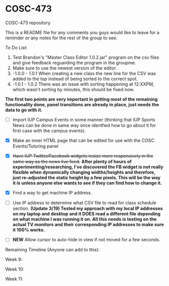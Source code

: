# COSC-473
COSC-473 repository

This is a README file for any comments you guys would like to leave for a reminder or any notes for the rest of the group to see.


To Do List:

1. Test Brandon's "Master Class Editor 1.0.2.jar" program on the csv files and give feedback reguarding the program in the groupme.
  1. Make sure to use the newest version of the editor.
  2. -1.0.0 - 1.0.1 When creating a new class the new line for the CSV was added to the top instead of being sorted to the correct spot.
  3. -1.0.1 - 1.0.2 There was an issue with sorting happening at 12:XXPM, which wasn't sorting by minutes, this should be fixed now.
    
**The first two points are very important in getting most of the remaining functionality done, panel transitions are already in place, just needs the data to go with it.**

- [ ] Import IUP Campus Events in some manner (thinking that IUP Sports News can be done in same way once identfied how to go about it for first case with the campus events).

- [x] Make an inner HTML page that can be edited for use with the COSC Events/Tutoring panel

- [x] ~~Have IUP Twitter/Facebook widgets resize more responsively in the same way as the news live feed.~~ **After plenty of hours of experimenting/researching, I've discovered the FB widget is not really flexible when dynamically changing widths/heights and therefore, just re-adjusted the static height by a few pixels. This will be the way it is unless anyone else wants to see if they can find how to change it.**

- [x] Find a way to get machine IP address.

- [ ] Use IP address to determine what CSV file to read for class schedule section. **(Update 3/19) Tested my approach with my local IP addresses on my laptop and desktop and it DOES read a different file depending on what machine I was running it on. All this needs is testing on the actual TV monitors and their corresponding IP addresses to make sure it 100% works.**

- [ ] ****NEW**** Allow cursor to auto-hide in view if not moved for a few seconds.


Remaining Timeline (Anyone can add to this):

Week 9:

Week 10:

Week 11:
